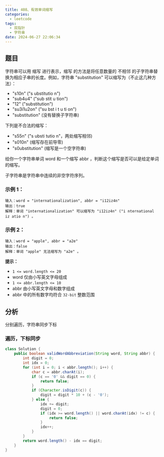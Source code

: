 ```yaml
---
title: 408、有效单词缩写
categories:
  - leetcode
tags:
  - 双指针
  - 字符串
date: 2024-06-27 22:06:34
---
```


## 题目

字符串可以用 缩写 进行表示，缩写 的方法是将任意数量的 不相邻 的子字符串替换为相应子串的长度。例如，字符串 "substitution" 可以缩写为（不止这几种方法）：

- "s10n" ("s ubstitutio n")
- "sub4u4" ("sub stit u tion")
- "12" ("substitution")
- "su3i1u2on" ("su bst i t u ti on")
- "substitution" (没有替换子字符串)

下列是不合法的缩写：

- "s55n" ("s ubsti tutio n"，两处缩写相邻)
- "s010n" (缩写存在前导零)
- "s0ubstitution" (缩写是一个空字符串)

给你一个字符串单词 word 和一个缩写 abbr ，判断这个缩写是否可以是给定单词的缩写。

子字符串是字符串中连续的非空字符序列。

### 示例 1：
```
输入：word = "internationalization", abbr = "i12iz4n"
输出：true
解释：单词 "internationalization" 可以缩写为 "i12iz4n" ("i nternational iz atio n") 。
```
### 示例 2：
```
输入：word = "apple", abbr = "a2e"
输出：false
解释：单词 "apple" 无法缩写为 "a2e" 。
``` 

**提示：**

- `1 <= word.length <= 20`
- word 仅由小写英文字母组成
- `1 <= abbr.length <= 10`
- abbr 由小写英文字母和数字组成
- abbr 中的所有数字均符合 `32-bit` 整数范围

## 分析

分别遍历，字符串同步下标

### 遍历，下标同步

```java
class Solution {
    public boolean validWordAbbreviation(String word, String abbr) {
        int digit = 0;
        int idx = 0;
        for (int i = 0; i < abbr.length(); i++) {
            char c = abbr.charAt(i);
            if (c == '0' && digit == 0) {
                return false;
            }
            if (Character.isDigit(c)) {
                digit = digit * 10 + (c - '0');
            } else {
                idx += digit;
                digit = 0;
                if (idx >= word.length() || word.charAt(idx) != c) {
                    return false;
                }
                idx++;
            }
        }
        return word.length() - idx == digit;
    }
}
```